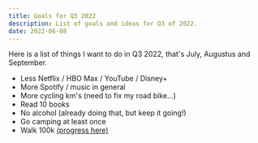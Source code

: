 ```yaml
---
title: Goals for Q3 2022
description: List of goals and ideas for Q3 of 2022.
date: 2022-06-08
---
```


Here is a list of things I want to do in Q3 2022, that's July, Augustus and September.

- Less Netflix / HBO Max / YouTube / Disney+
- More Spotify / music in general
- More cycling km's (need to fix my road bike...)
- Read 10 books
- No alcohol (already doing that, but keep it going!)
- Go camping at least once
- Walk 100k <a href="https://docs.google.com/spreadsheets/d/1ekTR5Fu0fZgu2r6m3MX-p66WwCV9AbRko_9VqYQdv6w/edit?usp=sharing">(progress here)</a>
